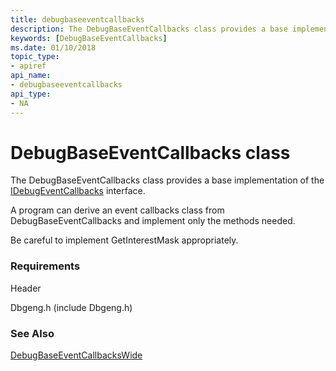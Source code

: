 ```yaml
---
title: debugbaseeventcallbacks
description: The DebugBaseEventCallbacks class provides a base implementation of the IDebugEventCallbacks interface. 
keywords: [DebugBaseEventCallbacks]
ms.date: 01/10/2018
topic_type:
- apiref
api_name:
- debugbaseeventcallbacks
api_type:
- NA
---
```


# DebugBaseEventCallbacks class 

The DebugBaseEventCallbacks class provides a base implementation of the [IDebugEventCallbacks](/windows-hardware/drivers/ddi/dbgeng/nn-dbgeng-idebugeventcallbacks) interface. 

A program can derive an event callbacks class from DebugBaseEventCallbacks and implement only the methods needed. 

Be careful to implement GetInterestMask appropriately.
 
### Requirements

Header

Dbgeng.h (include Dbgeng.h)  


### See Also
[DebugBaseEventCallbacksWide](debugbaseeventcallbackswide.md)

 

